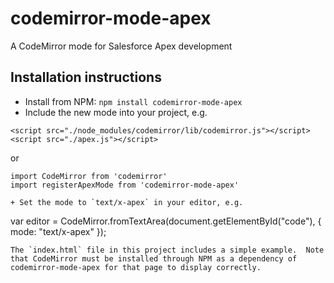 # codemirror-mode-apex

A CodeMirror mode for Salesforce Apex development

## Installation instructions

+ Install from NPM: `npm install codemirror-mode-apex`
+ Include the new mode into your project, e.g.
```
<script src="./node_modules/codemirror/lib/codemirror.js"></script>
<script src="./apex.js"></script>
```
or
```
import CodeMirror from 'codemirror'
import registerApexMode from 'codemirror-mode-apex'

+ Set the mode to `text/x-apex` in your editor, e.g.
```
var editor = CodeMirror.fromTextArea(document.getElementById("code"), {
        mode: "text/x-apex"
      });
```
The `index.html` file in this project includes a simple example.  Note that CodeMirror must be installed through NPM as a dependency of codemirror-mode-apex for that page to display correctly.


